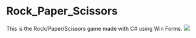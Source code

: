 # Rock_Paper_Scissors
This is the Rock/Paper/Scissors game made with C# using Win Forms.
<img src="https://ibb.co/xHSnzS8">
